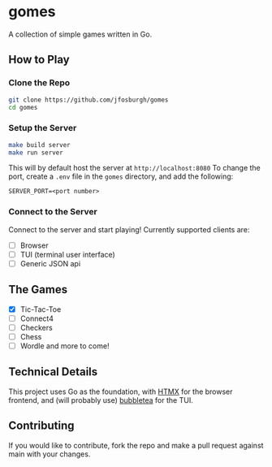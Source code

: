 # gomes
A collection of simple games written in Go.
## How to Play
### Clone the Repo
```bash
git clone https://github.com/jfosburgh/gomes
cd gomes
```
### Setup the Server
```bash
make build server
make run server
```
This will by default host the server at `http://localhost:8080`
To change the port, create a `.env` file in the `gomes` directory, and add the following:
```
SERVER_PORT=<port number>
```
### Connect to the Server
Connect to the server and start playing!
Currently supported clients are:
- [ ] Browser 
- [ ] TUI (terminal user interface)
- [ ] Generic JSON api
<!-- #### TUI Instructions -->
<!-- ```bash -->
<!-- make build tui -->
<!-- make run tui -->
<!-- ``` -->
## The Games
- [x] Tic-Tac-Toe
- [ ] Connect4
- [ ] Checkers
- [ ] Chess
- [ ] Wordle
and more to come!
## Technical Details
This project uses Go as the foundation, with [HTMX](https://htmx.org/) for the browser frontend, and (will probably use) [bubbletea](https://github.com/charmbracelet/bubbletea) for the TUI.

## Contributing
If you would like to contribute, fork the repo and make a pull request against main with your changes.

